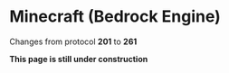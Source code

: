 # Minecraft (Bedrock Engine)

Changes from protocol **201** to **261**

__This page is still under construction__
